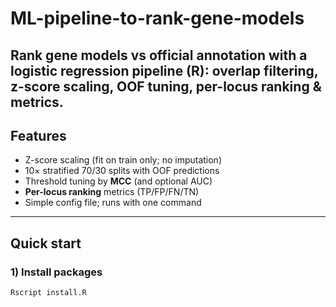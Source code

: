 # ML-pipeline-to-rank-gene-models
Rank gene models vs official annotation with a logistic regression pipeline (R): overlap filtering, z-score scaling, OOF tuning, per-locus ranking &amp; metrics.
---

## Features
- Z-score scaling (fit on train only; no imputation)
- 10× stratified 70/30 splits with OOF predictions
- Threshold tuning by **MCC** (and optional AUC)
- **Per-locus ranking** metrics (TP/FP/FN/TN)
- Simple config file; runs with one command

---

## Quick start

### 1) Install packages
```bash
Rscript install.R
